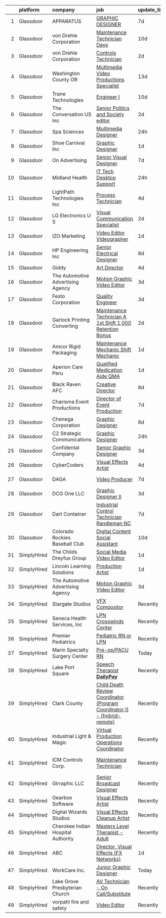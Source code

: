 

|    | platform    | company                            | job                                                                                                                                                                                                                                                                                                                                                                                                                                                                                                                                                                                                                                                                                                                                                                                                                                                                                                                                                                                                                                                                                                                                                                                                                                                                                                                                                                                                                                                              | update_time   | location             |
|---:|:------------|:-----------------------------------|:-----------------------------------------------------------------------------------------------------------------------------------------------------------------------------------------------------------------------------------------------------------------------------------------------------------------------------------------------------------------------------------------------------------------------------------------------------------------------------------------------------------------------------------------------------------------------------------------------------------------------------------------------------------------------------------------------------------------------------------------------------------------------------------------------------------------------------------------------------------------------------------------------------------------------------------------------------------------------------------------------------------------------------------------------------------------------------------------------------------------------------------------------------------------------------------------------------------------------------------------------------------------------------------------------------------------------------------------------------------------------------------------------------------------------------------------------------------------|:--------------|:---------------------|
|  1 | Glassdoor   | APPARATUS                          | [GRAPHIC DESIGNER](https://www.glassdoor.com/partner/jobListing.htm?pos=123&ao=1110586&s=58&guid=00000182ba087ab884340413de08a1cd&src=GD_JOB_AD&t=SR&vt=w&cs=1_642a000e&cb=1660978494540&jobListingId=1008068472017&cpc=FB7E4A1762AE5BEC&jrtk=3-0-1gat0gumok6da801-1gat0gunaghrk800-2bbbb306025b3d22--6NYlbfkN0CsGwhLwpdyXdAOVdpz0eUX1sN_ukNF6N62FkZlRSIUdjt0Q4HWInibT9lwv2fwn6GFdJZFVyUZHMB7wFJh0IPKv3etkjJDqbrIT5T3VsjyJCexMQOZVMFhCfaMfCiX9hagGUQ7gjIvQOwuuX-MIK_qRVmv_ZmEXiQMjgbtBOtLUHd1GtRRz801HKo2T0q38XUpMzA1WCMQFp0hWXfjHhxWYD7BFTbWPuyBuP_dhSmlld21pCoKVGZWeRxV3Jt96R8c0wVabUSour2Cm8q3FEKRTCDypqHLEkdwSMZ5WFjZgq0piyEX49j2T5N9-CJ-Dgywd5gbwD8q6yip55jPegmo6MrzzT2LnBortbuuKRSpGv8CFl7EGvXfShJG_2DALFXeRPR6WTn619DEtTzKV_psAq_G2S3XZq8WS_pc_rnKw4jUPvHrXLvSpQwIxhvnq2Y%3D)                                                                                                                                                                                                                                                                                                                                                                                                                                                                                                                                                                                                                                                                             | 7d            | New York, NY         |
|  2 | Glassdoor   | von Drehle Corporation             | [Maintenance Technician  Days ](https://www.glassdoor.com/partner/jobListing.htm?pos=110&ao=1110586&s=58&guid=00000182ba087ab884340413de08a1cd&src=GD_JOB_AD&t=SR&vt=w&ea=1&cs=1_3bb1690c&cb=1660978494539&jobListingId=1008062988073&cpc=FB91BA2009EB6168&jrtk=3-0-1gat0gumok6da801-1gat0gunaghrk800-c84f9f1e98c5667e--6NYlbfkN0BS3aJ57EZa2TJBmRoBBeGG0ASsBhV3PkhTbYRLpjKePJbrHl79yUxixsbDySAq4WToMMplR-uWrGyCitOxjvAAOCUPJtndkwEsmicuT2l6LP5AjE1cPeVBaXiFSSdlwdvHvqIPwg8vv7fO_3uI7fkrVKv3HErZbdIzLDbcFxxrDHLrigEIWH8Up1zG4wtY1BdC0Us9ufon_ejCPMob-_liqdBVG4dyCw5l7dYW0siVaETAzYdJEln39EX5Q6WkKN1Gxyz2NThfOdGqRBIib6kFtqzi0BS0CvGJiInAgZYmj0GrTg2LafFgnYiufaS3quSuOWVlPmM8HNEePaRb0qF09NDwiDvgetmiif1npTQnDrzJL2HVXNSUjfi9jFd-zI93ZMhsn-BibeqiQiQ0tHekOcjsloA1xMeFRy5x2tDemOKKZ4cgfgIYVJv8BbCPjbOrMbH_JD320lf-JStzXxFhrrNJaDZqBlzvjeWHDhdJsOKBrrCKg3BGTKE6pyFOPR8JZoe1fLQZDDBHrc1Hcp0q)                                                                                                                                                                                                                                                                                                                                                                                                                                                                                                                                                                         | 10d           | Newton, NC           |
|  3 | Glassdoor   | von Drehle Corporation             | [Controls Technician](https://www.glassdoor.com/partner/jobListing.htm?pos=114&ao=1110586&s=58&guid=00000182ba087ab884340413de08a1cd&src=GD_JOB_AD&t=SR&vt=w&ea=1&cs=1_63bb436f&cb=1660978494540&jobListingId=1008076255532&cpc=280AB1FAEDD8D536&jrtk=3-0-1gat0gumok6da801-1gat0gunaghrk800-df5c8e9dd6d999f1--6NYlbfkN0BS3aJ57EZa2TJBmRoBBeGG0ASsBhV3PkhTbYRLpjKePNe9CKhz8c7cm6FpKblRI7EFkKP2y6mK6WsSmGQevnSt7ZSe3n-9CIcwM8oOHeww8i-HnNLqkdFJeokszzaiTnoZkYQRORA2wCAedQDMCG9xLQ-rScgpstLIqT8fRk_5g9YKRoCdffNES1r7yPQn1lsT1UovXfZJWDbVuHTsh4LrxVPSAFNfJTfrstGfnuEOSaZ50QCjp4uyV43nKg7lGSiqL6zYzjnpd_uvGrCZaCqRWyZj05QHHgasValvfJOoZXybu4P5BJMK2Osou0nI_ISIRed_r34wOQ4XjH4wc1D5aw6z1i_nvj0jcKxQlgfQbuH9u84z3o4muIiOGwHfusAJ_LSb3xY9YvfrtM0XpJa-0Cj7WZDt-QyNcITbJrvLM3RKc1w4VnYQq7YS2MqHjzeIm84NHimL_vwXEKZUvBty4K1pevHNDG45CRC4O9P8htEgOTqcc1v71a8kEq9cnPxRZxYH3zxdRg%3D%3D)                                                                                                                                                                                                                                                                                                                                                                                                                                                                                                                                                                                       | 2d            | Newton, NC           |
|  4 | Glassdoor   | Washington County  OR              | [Multimedia Video Productions Specialist](https://www.glassdoor.com/partner/jobListing.htm?pos=126&ao=1110586&s=58&guid=00000182ba087ab884340413de08a1cd&src=GD_JOB_AD&t=SR&vt=w&cs=1_98885ea0&cb=1660978494541&jobListingId=1008057098416&cpc=6193B0C32834B022&jrtk=3-0-1gat0gumok6da801-1gat0gunaghrk800-b5aab68341fefe14--6NYlbfkN0AzY0b1Y_R1OYsC5gwLmtpZQ_BO_KxppBT5eQ6JKLA0ZilQ_honIT0bPnzjjG-jF7_gJ4xFFWJ9HaQvWOlC6AigIUrH0_-HfqmrqVfXU9kJtn8BNtliO3Z-9f1QyQtxmzuIOzNRBEiAgBUByviNZyxZ-IvwU8i9jHfbCFjUyR7ZzKwB6Tkp0clUj7nLycK3rHW3WPQM4HuAtmnZwPPBnS0GCdcn5WpG9i7zmE_H-Kag6pdbj9LOKoHA-gkyPVCoRwI7KgSRm2jN1HoCrPTxdcp5QF_iGDLEIjZ-w0GY6VI6XX2n8xOIsiXmfTWCEgyEUm7YNc4Kiwcp37Vsm-JDGSi2wtqbTM5E1no2kL0dDmdisX6iCQJAn4SH8hE5KLCmAdftCS1agJXt_JcRB0dhW0G2TcgV2oavhfzzWpWMmKSY0LUi1TiOoLZJ56QcyKOc30KORezjdSDjyxpavTG4ivVJN24R91qr3meO79p8p3kqO3TcDRtCGyIDthQQuPg5V_t0GzlVtgEiJNvdmw54sGaXwj3oGgqvCS02HeTEbT36ag%3D%3D)                                                                                                                                                                                                                                                                                                                                                                                                                                                                                                                                        | 13d           | Hillsboro, OR        |
|  5 | Glassdoor   | Trane Technologies                 | [Engineer I](https://www.glassdoor.com/partner/jobListing.htm?pos=119&ao=1110586&s=58&guid=00000182ba087ab884340413de08a1cd&src=GD_JOB_AD&t=SR&vt=w&cs=1_92413405&cb=1660978494540&jobListingId=1008062568887&cpc=87034903B3AB482B&jrtk=3-0-1gat0gumok6da801-1gat0gunaghrk800-739d875221eff069--6NYlbfkN0Da44vtOp6gikr8DZH0EXuV_TqGL9GOBsYLC_HWBST2HHQE6ZuzaTGDEXu8_Ke6egdJliGdhcJLLzkgNgd-qmG6hzmbYvJuD4-5I49P5x1etimFhcByADApTU08DR9OPzK6-bl-44vytNy93UwZY1FrTCBqJrMLVE_Kuw9tOcx3RzIhfayU31tkWov6pDW_LHa1t6R1ceWBDYPci51H7m716g44Qi57BaSJiT-UuFDK54O5HxYbaP0rBMJcoH7O1Lgek7yA8qW070YakxfCUJpnvjMWoWmB1_BWdMndinUs0Qp-SQ766Qy3Nayw_tzVRG8J2NngOVyb6ktI-qtUbpPCZfd6S9XeytJPMcRanfKKh2Flv1R1gtPuCePb2a0bCy_4G-56U5fhrPOWEvW2ZNPalIdoheyegM_d4F3rW7j0aJ5H2HQDnifmmzywvgB0FQRDvigFD6cl2xlB16QhmRBNeiBSGUlfVC5wfPMDe3ia5rNO4ro-228e_FoCX2IIzj-agEjYARMtpUXzEYE6ueF_NNn5KLi7_ak97NVEjYRKbIEmjiQJ5ZDbUTCVHxsJHRHdX2wa7AvvC1kpM-t89D_2IYeqD-W-NcHGUGcUVQay3frvrRIbCN6002MtPdRdH-kJxxSIXFCb1waWIDkRB2wM85PqBtvJ8Hea5S5KE48_0QXOqK1Ze02gjzAMbCYTZY0C_3tiF-sGmFuDVagd0HHGcOrusErDmrQ682DKSDxb9oUR4hCra-YCoBLhrs5ytcc0EEpU5wvsX8KFU3kLAfX9H0KEJ6siNA-EkC-McaCKfpD7UjQNeIhWiVENiRsycD186hQJNXEplm7Oc6VJkEFyYVPuJi6qfLUlrLMeF0jBlivbzfbRNu21N9WLbCDAxAfBumUnR4qv4W9xVD6XJINkoqCGk0xKJYURX3xWhFiXGn8gqBnyB7vDnwsR7A2v7jeDcpxDl_AgFg7U4Yu6ljK7g3PvSAr6T8PnCoHGBA8Kp93Q_XglwqzmaPzKWvbXyvvYlA2IeyvTtYL1uIIbzGAcCRJAiX1yHKeMp7QP3O-01x3FtkMZ_Qkw7cdD9pixh1b0o6od0dfR_mEuZ0STJw61) | 10d           | Lexington, KY        |
|  6 | Glassdoor   | The Conversation US  Inc           | [Senior Politics and Society editor](https://www.glassdoor.com/partner/jobListing.htm?pos=127&ao=1110586&s=58&guid=00000182ba087ab884340413de08a1cd&src=GD_JOB_AD&t=SR&vt=w&ea=1&cs=1_ae94966e&cb=1660978494541&jobListingId=1008076230244&cpc=01657B10174A43CF&jrtk=3-0-1gat0gumok6da801-1gat0gunaghrk800-b70084ccbba27806--6NYlbfkN0CPEiJEzZq4I_K6S6Q9VC1QMfIsI0INZ1UYi7vjgDL48SUvOQou6hjmAGxTCHdCugahgBRGfud7sbp_F-uam09jyYOShBj3LxB3tbRlkNtavrBbmEXR7uOvlBtUYZ6faAtKME55LiZsOOhPwK70ba23u7FpYz0of9hoy-9_1P7HeEdzQOvUVDttAzS8Rb06q-B2g2IcyMCi-dfTNC5xSFsq9_Tw7FabLjEejZPIq-Uuv0R-QT5FlTgNXUv0B8tN0-Ts96gK0HZTZtkVNb0RFKXDi_o7cpnkcAngpiz3ddsoZ66gQx6YpjlKokRHfAFMBEtmdqAJetuwuTgRwUr6-2F1jkqzBeImxUZqUhZzp6C1olBYEf0QeoTemWP8YkIWnuMbhS91Sxd-6CzfAiQrj0aKD_MckxwGvZczwGM7GBdpL2csTArma7yDZqI0mHk7Pu99vlXfCg3_of8zo4KywQRlkN5OpukpHAxdwfep1cCrOJtj2qbfVE78RK6nmKum9W8%3D)                                                                                                                                                                                                                                                                                                                                                                                                                                                                                                                                                                                      | 2d            | Remote               |
|  7 | Glassdoor   | Spa Sciences                       | [Multimedia Designer](https://www.glassdoor.com/partner/jobListing.htm?pos=111&ao=1110586&s=58&guid=00000182ba087ab884340413de08a1cd&src=GD_JOB_AD&t=SR&vt=w&ea=1&cs=1_666ed15d&cb=1660978494539&jobListingId=1008081001759&cpc=1120CD366D53BFD9&jrtk=3-0-1gat0gumok6da801-1gat0gunaghrk800-ace4fa9a69b02b8a--6NYlbfkN0DdNONLqhA8z6QrX6vw37qu8cGScUjPKwqVQr3YAsb4-5m6SkYfcfunlR4HuAxlrEj3Cu4gPUJjDoG9zcxxxmrGYPDKzHL8x7i50ZtIV6F3YDwvUr-Of4mRIwxiKcQLzemNfh3tYg1lxyJxAgmxtCY7uYphYxmkMiO5YeIhAuereU8DE1aoQ3TVxniFVMlJRPIS3-4Pe2b3cUpjfjynsYetFNrBndsjZzw4ej3YWDekUCCiUNUgPAwQrfJQmvzOMa2oJgN5u5sKYs4dxjzesxOe8w0l4HP6KVj2ZjT5Pp7baxUztR12a6mfwqvenqSOv4w2_jmWQFx7stBbrg01Q_PXyESOTT1J3AF0cHflCEmcp2-27JuHpX47TjdW882kHGW5BHOPm-1qHSyEsyXDbss9hHAL9ahGFGI6gFneqgPHNA2EWjwsIpcrGZk1nMkof3VLD9u39yoHvYFqj78BMNyKt-6_sbEF_8JTAA6Mb85BO_HX2lSyUjUBKBvsx912uRo%3D)                                                                                                                                                                                                                                                                                                                                                                                                                                                                                                                                                                                                     | 24h           | Port Saint Lucie, FL |
|  8 | Glassdoor   | Shoe Carnival  Inc                 | [Graphic Designer](https://www.glassdoor.com/partner/jobListing.htm?pos=115&ao=1110586&s=58&guid=00000182ba087ab884340413de08a1cd&src=GD_JOB_AD&t=SR&vt=w&ea=1&cs=1_73d824c4&cb=1660978494540&jobListingId=1008079094688&cpc=F41FEAB56D215062&jrtk=3-0-1gat0gumok6da801-1gat0gunaghrk800-08ec2dc67172a84d--6NYlbfkN0DXBwa3qOAti5dsH4cJZzTtmfpav-_FjW2Cv9p6tjCthiXDFy3D4l_KnkK69y7sNZFUwtx8s_j24f4-TvfbvdwKrippb0s9RXQlCIGPXhpVbORsWhW-h7QjPublLOaFFfO7zfO1J4we_DA1WqlknePeG0kPf6VKGC5ivcSD9MmUHHbQYitDDaIdbkDsFfkrFAUXIPpe_FiwP40stRRck_CrdS0kPPcx4Bwp1sMiI1EHg1fAl-uOk0kcIvx_EIOJHQ6NJuAwxNWJ9-LSK2UXVGZpVsMWmnW0O9axmbCdd0NqJmnOkI0xHn7xBUs7UWwXXARQ2sBVBayuA-9z-XEieZTpqLbVCe3EM8ECmOiR1IC8CbTtpGysQ2iamzI1stsRHSSD5QeeYnA7T8ONypdIOS5Hy3Pec3pyQ2iJ81BCHLpzG-sFZoKrD9yg-hdtBnD2GWfDO6erKHbcYuYol7BwKtBTlzZW9IpkukiKL5T49vkqZEzqxTAdAZtFUPCiuqZezZc%3D)                                                                                                                                                                                                                                                                                                                                                                                                                                                                                                                                                                                                        | 1d            | Fort Mill, SC        |
|  9 | Glassdoor   | On Advertising                     | [Senior Visual Designer](https://www.glassdoor.com/partner/jobListing.htm?pos=101&ao=1110586&s=58&guid=00000182ba087ab884340413de08a1cd&src=GD_JOB_AD&t=SR&vt=w&ea=1&cs=1_7d8e255e&cb=1660978494538&jobListingId=1008068888667&cpc=9B9B026AC90BB95E&jrtk=3-0-1gat0gumok6da801-1gat0gunaghrk800-27268be234df4a97--6NYlbfkN0DBKcLkHQJdWO0x6NE3hcPtMelplUmz-gl4lewHm68Zk2tgVHBSQ3M1q_UvSyhb69hhFl84UahDphYmm890IdEwkn_B7W-TG1ygd3ra8GJ07ulWL23qL1EiHELCMh1EHHQpquphheumxw5F1svTeO0raewaLbfEPmn8EYSjX4plJhgZuiyyAI9XQoHt9Y7AkkHPHH4oxihTyXpawr8KAujmUbFAZuNyI4sqoSWAZ1kQk4SngGCbIkKbeLr_4V_3JxZ2kc89T9nTTgcwQtNXbcxGWQRhgvzbnlQzAeVLfJ_ThRWsQaulVPvGWjQZSMipMzmAZPq35-6-Hs7c4vdJqP-agSvdLVTl7QO4LVMm92OPpXfxKF0W4ZyXMhDQKaaFtMetZiPCD4uYpnPIq9pgnWahjeCKjQgNm1MZWT4Mf-utV3FwHlH7WVSoQ55L5hIvS5Og5ApPakXw_-X3tmHiGsJayuLTIc2rarIzmUOANHi9YUSWdHJf1qWyNO-SeVZP2ej8NTTY61JVEA%3D%3D)                                                                                                                                                                                                                                                                                                                                                                                                                                                                                                                                                                                    | 7d            | Phoenix, AZ          |
| 10 | Glassdoor   | Midland Health                     | [IT Tech   Desktop Support](https://www.glassdoor.com/partner/jobListing.htm?pos=103&ao=1110586&s=58&guid=00000182ba087ab884340413de08a1cd&src=GD_JOB_AD&t=SR&vt=w&ea=1&cs=1_4a28705c&cb=1660978494538&jobListingId=1008081125276&cpc=7BD60D51DDB168E8&jrtk=3-0-1gat0gumok6da801-1gat0gunaghrk800-2245fb57412ce529--6NYlbfkN0B0dUgS5X4w9MUYqQFAccb4Zlfor4oSLICK7GhUt0EDFFS9P6wBNO3DwYcPayGI3Uroy3Pt36INuT76Lu78KGjKeAYoy-UZXtmqlME0pRgcHfOHOtXnwMXVrteXH5tkzlrTZ6TZ14OyNcY4u218zyLvqbUF9wbm13w1TjcZPk9pGBJEzrcd_zIPgOHvCxF8s44wMj_QFqCtSH82ZDMO86i_-GwZ_4cCqO-RuI1JtyfLjaqfelTqNrc6G7vzWOKnszPDspwpsZ_VViT6a1QbF4bFVDY_CGlNa6fd0QUYKNjcvs3Kdv2BGcrdg5r59VFt-JBl_yp9Pn87fFaAzY1m6RCQMIsX9hAcBY806wP5SrJ6_R4o74t1A1FRZlLRFBVXjetlOHEnN3kwNA4YowJGTRheIDJ6M16mnxrxGB21jgp-jUb6RRvlmeoEsXckVU7kQkK7_2MY_RRsa-TXMI_jtTJbG4n0I2IAMp8M-oEYJ7tgRx0I8-689uIy7XbuiBIYxZeaK_-GUHnDVoautU9lUBlh)                                                                                                                                                                                                                                                                                                                                                                                                                                                                                                                                                                             | 24h           | Midland, TX          |
| 11 | Glassdoor   | LightPath Technologies  Inc        | [Process Technician](https://www.glassdoor.com/partner/jobListing.htm?pos=124&ao=1110586&s=58&guid=00000182ba087ab884340413de08a1cd&src=GD_JOB_AD&t=SR&vt=w&ea=1&cs=1_019c0216&cb=1660978494541&jobListingId=1008072147004&cpc=1EC006BEB16B588D&jrtk=3-0-1gat0gumok6da801-1gat0gunaghrk800-4d4fbeebaee28626--6NYlbfkN0CdcVd3SDA1nO7RkKTAACmPV4xEt72Vls8LI2dqcgyOeHrTb4cC1QRmbxcUXAUDMFF272QaCCwpcvQAI7TK3F88BtVJvvUJDQPTpSpRBuHOzt0BMgO2L9OFLCIR_yzEezLDGXZRDMctCUTzcB6WplKQ2ZQi-sOuSVYzeGVnOfAXxt8hfCKa4mza6HC00roSJB7xW0MOT7oSbmtgwmTr-Mu-RCytpJgXGne7cjPcJRymDTHfWO7t9EPz2q_hOtMU4SN37ZfgzDAZjnueLTmkRxQv-sOkLa1xze58T-iwlLftVOuwbnjg5QLm_YpmTUjpwmKEZpM0duXMwz5wAlxSpc5LocQCTV37fcUZkltSw0sfEQS9jQJorHNEgvpOSycNeH9EWMk32X1sF02QV-l5sWBuvT6VTbZ6Fw7FAK8ewof0TMkFWmFw7jHMM65sv_pubjAtr5xBbovnUnx639Gws84uXJ_w3ooBAIv6Qzz99aatoc-Lg84vYruPmpXKpi2PkCC1FaP8tE23kg%3D%3D)                                                                                                                                                                                                                                                                                                                                                                                                                                                                                                                                                                                        | 4d            | Orlando, FL          |
| 12 | Glassdoor   | LG Electronics U S                 | [Visual Communication Specialist](https://www.glassdoor.com/partner/jobListing.htm?pos=113&ao=1110586&s=58&guid=00000182ba087ab884340413de08a1cd&src=GD_JOB_AD&t=SR&vt=w&cs=1_08ed84a3&cb=1660978494539&jobListingId=1008076548810&cpc=C63BD00756FD6F58&jrtk=3-0-1gat0gumok6da801-1gat0gunaghrk800-b27381eb19f328d3--6NYlbfkN0A9atWhvSYGDXYsuIFniFeMUfyhfiKb1gamun_MyY1nlold7GTuQPjQR8xaSdlZCsN3WVtjuBvSzm5H0FgmJFBYGKQMOidBCptabuY1g5f9qse41RRh8SJVo4OR4TOIj-AiZiaGXSzlrV9EOs_-Ys0IQFlTBew0Wq73LRkzRSI0zPc04LVnXGl7R9m0GkQw_D9EeFjo58lb8ucYVkVutnTN2tTVEQ8bIZoSr4PlDZWiD8wcGOitE-hP0MG_n89dj1KEul3PFDFAKqRBC6A_vPeCPNPCOLr0-1buVCY1unmqfXwHma40iSmY7ur4zB7x1fbi-PEepARJ-q0jgand-Bmg2VfG4SZEa2juholLgjcjBB2F4kXKwvky3pT92yWz97u04cpzsCp81CHtKIzmA5Mx93kSvJVFEZ9GWb3GOsDMcXsfGn1VbQ-AXgc08GxRD9g13jTkbsASwmvM31m39Wyf3XH_Uul0ldK7QwV3RCh9KWiMHRLcXExsEBzmtmMgJBYFgcpWNAIXVRudrtmZGFtXmE-HlndQW1VjnRYZjOray7aJe5ACT4sbnDxIAg_MiduLjhEG4CSlTf8fRSCcWXRhfAO13vposC0%3D)                                                                                                                                                                                                                                                                                                                                                                                                                                                                                              | 2d            | Buffalo Grove, IL    |
| 13 | Glassdoor   | IZO Marketing                      | [Video Editor Videographer](https://www.glassdoor.com/partner/jobListing.htm?pos=130&ao=1110586&s=58&guid=00000182ba087ab884340413de08a1cd&src=GD_JOB_AD&t=SR&vt=w&ea=1&cs=1_51569358&cb=1660978494542&jobListingId=1008079478530&cpc=4B86475FAF393599&jrtk=3-0-1gat0gumok6da801-1gat0gunaghrk800-1eb0b6247319da5c--6NYlbfkN0Bzkuy17zoNwKMVjyusHhR7JNYo3SmelKzW8jp1Pa4Tk1PVhh3t18esvECZSbkZRiWWuEBD0mFLZTe12F_Qn9MTg_Am5Uyq37EzlxTIWTrXUPqkfbP4xA4AyGOKj6b5Cw_Y99eBQkvaBR_SsEA0tJMawuPE2yWj4dS4l87Eqil_u9mW7qzCeElHDkvAh81052VqAAINGNS5TdiOPFqHqdzz5KSGvoRCpWcuk6zTXYssGc45J199BDH0zHdut0NpwCnEdD-pMr4l_l95yCH2gnaYvftl8ZHQNVSy6klY_u7FagK2kVa446iZxrmICCoyIP0m_MzjENGeM848nYfy7kHhc4ySY3kjZzsilWUj6tKZONnVH6GUxqdBFrHMhPc5qVRO3YPD60uvX6QJYBo2yoBpSdXzEhq3z1-dFuMhfP1-cOTfYM2suNv_COHuTR9MQyJlPaIlti-ZKRjaVGoH7rsfFPBRyf6Xy6yePtwKLhXb4jeBun7PcvAjqC0ulNBjrDU%3D)                                                                                                                                                                                                                                                                                                                                                                                                                                                                                                                                                                                               | 1d            | Woodburn, OR         |
| 14 | Glassdoor   | HP Engineering  Inc                | [Senior Electrical Designer](https://www.glassdoor.com/partner/jobListing.htm?pos=105&ao=1110586&s=58&guid=00000182ba087ab884340413de08a1cd&src=GD_JOB_AD&t=SR&vt=w&ea=1&cs=1_2fb5e0fb&cb=1660978494539&jobListingId=1008066835216&cpc=F4855CAA298D352E&jrtk=3-0-1gat0gumok6da801-1gat0gunaghrk800-3c46f2b24debce37--6NYlbfkN0AU7K1hceFmAIBHUxzquP0iQplh-ZbBAvb53xw54_CBml1JVsWePVxRm9ribhhRF-5uZIZchaOSDBvrFPSKaKULxBA8eglwygsZaycTFblNzCGgomkcGZqMtePt36AtxuFpDUpNX2xJW7QegeVk0-x-dRENFGT3ccwl7ycE2cb3VgnpZhKq-MqfGM1pz1HrK69rm9WBzVLfWS_hx9z9qrLD2_HsLFY1utJiouxtAIbxVyXt1QexiUtDlH4txrJRXsRSHdsLIOsjM4A_Mc8mpJWBbKb42hksDcEdrv1VDWsUZ-t3pEkfMIG9Ir8iRZ5-ISHCXOW56byviWngKFike9xHltKzPDtHXJD5YhdAcF-cNQJ3f3E_TGvX29DMvitfKxm6SkFU4JWw5orWbEnb9VSjJTPPu-km32CZNxUs5ISlArSAwxkjFUUdGHkT0GyNAyvNKgBTXKS2eGp0d-K26D8ft_c_WMH3sZoAImMfc3wGEQbZZbUW6K-fe5hWaFjpnJPDULdecCjDDg%3D%3D)                                                                                                                                                                                                                                                                                                                                                                                                                                                                                                                                                                                | 8d            | Remote               |
| 15 | Glassdoor   | Giddy                              | [Art Director](https://www.glassdoor.com/partner/jobListing.htm?pos=106&ao=1110586&s=58&guid=00000182ba087ab884340413de08a1cd&src=GD_JOB_AD&t=SR&vt=w&ea=1&cs=1_48e99457&cb=1660978494539&jobListingId=1008072022752&cpc=7914D502DECE078E&jrtk=3-0-1gat0gumok6da801-1gat0gunaghrk800-0faf7b46417c6d9d--6NYlbfkN0Cd5ZvLdai7cR0fypH5_WiGezUQesq24dbKuF0ly35yaxRTBN3h8ZOqJqQDfzuD1Cx3Um8lVnvKjFdiU0XatLvOWbE2mxaPvFY1ZKl7Bzvpi3-kuyoZq8fNoq4kSDYd4NfSSaYFGoRPGe9Fe_Q6GuxAClH32QcFR-ydwhYnvD9f6vROu66x5B4e13_S1MFdy-SPEaFBhB5YEfxjNv7ORY7avBxkUAeHxh0KJc0mbm4myXhE5d5VuLPQwnzKXWe1fRNriHfCaU2tLqR9FM_e3JWTKK5AWtz_g3cRJ6D0DxCv98mZ12cl0jYEckojKUdOqr8nr-HKgsyl6FMMi7pqGvyjk-QTutyvCYTvxZ_xkNschzK04KTReIkthNKLnuJRx6J9_P9ddjxAoW0TKx9MGWbYIdzy4ohF4laFydwg7zc1pTWF8Njs6E8ptDiaAaCTkbvdeFn4ZU4jZe5H68e7QBF4Fbqvm7xeOBK6mIjIf6yfTDbs5fHK0GRV2yQhl7EO1WOOzKumtj7UgQ%3D%3D)                                                                                                                                                                                                                                                                                                                                                                                                                                                                                                                                                                                              | 4d            | Austin, TX           |
| 16 | Glassdoor   | The Automotive Advertising Agency  | [Motion Graphic Video Editor](https://www.glassdoor.com/partner/jobListing.htm?pos=108&ao=1110586&s=58&guid=00000182ba087ab884340413de08a1cd&src=GD_JOB_AD&t=SR&vt=w&ea=1&cs=1_4999b9d6&cb=1660978494539&jobListingId=1008074401677&cpc=334ABAF5D42DC775&jrtk=3-0-1gat0gumok6da801-1gat0gunaghrk800-2a6dafd6c756d5de--6NYlbfkN0Cr-BjjHGpClfic8svx8fd_3JTRExqDo3uFGKQxpusPMr8ARulWR-5wsAuEDUyCThNO-R_b7ngPIW8XPPZlQlIa-k62ho1nBM83yXXQ2zRQMBNyyPCMibaWygeBmn01nIYe7vcjlI-H7Mz_XiyPQq6DbHKkwNSQ5y47XXA6xcG2MqSxm4fJUbJcEt59_S8MLO3iMlCViWLSDEMjxw4P1-NElDQADOkmwcw-SDEDFxVcgGjJS5xC2BHtyzKPna15uF-zfIkp4QMt2adPECW1-mvmtFqlbqMPa3imSj5PovWb1VS154-gjPl-XTuqTGVw2kPUN1YQtsyYJIjLzMMnXOgWwGOzJprt-EDjlI6c0CIydkI1N9eSMTj_Xpdtk3x8awu_koT0esLMHi8xg7yVZUz6-Z0fuNmyRSnrivlqxANfNL2mux86iXnOBWAefdS6kiIXahdWeQ4sEoh4Ei6PSIBfwWCuCl4aTBHi6JtvJVqaKz2s71m847B5bH1C1hZF3Ts%3D)                                                                                                                                                                                                                                                                                                                                                                                                                                                                                                                                                                                             | 3d            | Remote               |
| 17 | Glassdoor   | Festo Corporation                  | [Quality Engineer](https://www.glassdoor.com/partner/jobListing.htm?pos=122&ao=1110586&s=58&guid=00000182ba087ab884340413de08a1cd&src=GD_JOB_AD&t=SR&vt=w&ea=1&cs=1_92c2fe02&cb=1660978494541&jobListingId=1008074902314&cpc=412D8C26869823CD&jrtk=3-0-1gat0gumok6da801-1gat0gunaghrk800-2325ece01744f803--6NYlbfkN0CPDdtPpl5K3nEl803mTzIoVFfZJLZHB71ijjJAfcgDTkNFr3FAl4JY__VLD3W-AZz7AONU955vLPNPFJ1ibraEz7Zj4IQdfcIuYR6nM5DoqYc179pPpj_niAHmfCQhqCA4e7eFn87XS7MQGphL3w-EcHfHncyir2YExDEwokBGo5PRd8qVnjgNcxsFmZwX7XXRH9I8RoUPRd89J6SfI_74j6eRVKOdiOVLmy3OpgjJo89MoxogTSidW7-PPthjxQJQfT5HjQhNwF4UQxVe0mf1BSWhaIShHwc_jJ2khYyOWoVbkAWrk8ejBRn7Jso_ziJCGD6MpQaUslh_PszoQVRRL0uEbRukqNzy357oU9LxCVOBGnhcnNJF-AkudTao7WfocMTDNtabjj0BZ-F0jqV_QkEVsNLgoafwDt8-MNwXHxcsWd7DkJjRSFrvOs2SiEwb5aU63vT1fv3-sv324eEY7_-7ZSpesQPJmqhvSDUv0aoiL4sdSQt77ELIrdQqoiY%3D)                                                                                                                                                                                                                                                                                                                                                                                                                                                                                                                                                                                                        | 3d            | Mason, OH            |
| 18 | Glassdoor   | Garlock Printing   Converting      | [Maintenance Technician A 1st Shift   1 000 Retention Bonus](https://www.glassdoor.com/partner/jobListing.htm?pos=104&ao=1110586&s=58&guid=00000182ba087ab884340413de08a1cd&src=GD_JOB_AD&t=SR&vt=w&ea=1&cs=1_1bd659d9&cb=1660978494539&jobListingId=1008076480525&cpc=AD83F33F617EC596&jrtk=3-0-1gat0gumok6da801-1gat0gunaghrk800-4aa0cb60ef48fcf4--6NYlbfkN0CrzyQVM0gaYsUny4PV0SnBjm02SAW8pT4sNsZrBp5pgMTJ3LUr-pueNOlYL-Wl01E28qFxjq0ROYdaHisb9cdP_9bCmOiBknqQ0r5_rRW0OX5TZLigWBZKnh9x14YsLW9h5nevUfYhmnVwGjkhqoruAXydJdVywF45p1m9lepdMgZL1gzKKIe0-MJaJ2Y1YQ1w47bipa0SdRDI2ojy1lZ7NA5nvYKHOZtbCnsKNbRjYUP7uvVuFUCD6y2q-AbMFiID-l7TQzktWJ00hogE8l9L6MGPm_lnlOC6OZ3K5_BAPIlJ3QabilFgiDvkCnsRC4BwKTJ259OfnGqTHqcEfEmUd12zX6QWkMWtUx2RK6MLllswqIYuYKMvKIfmiZBFzp2iJaDqlBEX7qPJSiPqaEoCQoTc3WnHS9y5-tciKqU8ONyQg4LBi68XS-KdWAbFcfQRNz1FMDkE73SdUFxuyDxY_OATJyExk6ztJOinUIG2g_2IR9B7nnO9bEMxeNhWj4NSzKS_z7YShw%3D%3D)                                                                                                                                                                                                                                                                                                                                                                                                                                                                                                                                                | 2d            | Gardner, MA          |
| 19 | Glassdoor   | Amcor Rigid Packaging              | [Maintenance Mechanic Shift Mechanic](https://www.glassdoor.com/partner/jobListing.htm?pos=120&ao=1110586&s=58&guid=00000182ba087ab884340413de08a1cd&src=GD_JOB_AD&t=SR&vt=w&ea=1&cs=1_32c81569&cb=1660978494541&jobListingId=1008078715475&cpc=6E56E77887FF9985&jrtk=3-0-1gat0gumok6da801-1gat0gunaghrk800-e7f0117ed26bcbb3--6NYlbfkN0DH-oxk7YWokBfITxnuwx_BKYdtAnaPGK11ng7B0444HiQBIww48sSltAvuLUW26WPoeqPpyXPZsRN5clQs8pzz5eQKtixDbKPMSxsTOrMJ9D_YwNFOcpWfeSNZSuAycoKXGU1M1Yi29s6Wi-9hZp7DGsLTRDQuemq53m5bbt9TpTTZVYFTZUid5L0PT3SQeihAliiNexXRRsLBnOG77IOrkUt54J7e-PV2pIbTiANRTFvLfoOz1CHPBlN7seKIMPKPPeQUS2gLH1LQHjxKB84lBHFz8SgIOlSn1EY9l0ixqyW8mcVgvwtALxQNTc0XjXPNMj1ah1jX93QQBiAn3jOMPP1v4bEyBRojLUmWs-A64icYN5Lo-bsw5iQXiaUAtzVXh0zXfUQMOJ_M4MmmJ5Yi8DpvDSY3eP3wCEHlV9LDCtKQJvPnnPB95fwvfYFwG0ZBOWXIlg_DMrvCehvk02cmMyf2USRAe4q1ubZg9AkfTNZQeNkpY-KNK26GgtXsgDFcv6xJEvABs8AgKjW4ykQn)                                                                                                                                                                                                                                                                                                                                                                                                                                                                                                                                                                   | 1d            | Olympia, WA          |
| 20 | Glassdoor   | Aperion Care Peru                  | [Qualified Medication Aide  QMA ](https://www.glassdoor.com/partner/jobListing.htm?pos=128&ao=1110586&s=58&guid=00000182ba087ab884340413de08a1cd&src=GD_JOB_AD&t=SR&vt=w&ea=1&cs=1_3edc3867&cb=1660978494542&jobListingId=1008079544101&cpc=59DEFF8D475298C3&jrtk=3-0-1gat0gumok6da801-1gat0gunaghrk800-75672fe3ed5334f8--6NYlbfkN0A-aPjvG8Uk0ciTWEqCU0zylqGv4g48kDYvAb9F-lGhlShyKouIaH2oNa_pt5XgWJzbNo7AQ5pN9sdmEYT3Ac1i3f0O-LvyIwuqsbiC4sY5w94uCCGQ9ufj9NGzqNdEWTswKzgOWFqUzwLUD2f2it0qbaX_7rxCiIXnJxuuzedGJSnLo4NHK4TvvJAZLQ3jAIQDUi_24o8-CBMgQtKyLZA1Q45LM4-HhlmJ3Ege4KmSCsEdzW7TAem_TxA51ukbvsgrIhgc-cgIbzgP12hUMQ6IvobsxnXe4M1kJzzbilPpQQvOTQ63OEhEU0YY0naNwPlPfq-AUfjUs44K8vAS4WqA5gfat-NiDNy8C2m1uM3dNeQugtiro42lVjWOwUZWrQZTyY7pitX6YXsBDngPzbbGcRYVske0RRZzgBNH-OFCHxQsaPjqv50fnDSUMjL6dBrca6TbAVeIFZ998FcfFxXyEPaESQatBcRz6I3s6xh-NhgxrbZYxBIdI8pODgHavG-qjdq85wDph76nmZzNAFwtEmJcNn1yMj3qU2wR_518SGZXCMejmXuPGOfUo-VEj3vUbpFL5jiK9zWwRQkzn5YIC-7qycWqQ0lvRXE7ZiphVl_OVrO0p7CB)                                                                                                                                                                                                                                                                                                                                                                                                                                                                       | 1d            | Peru, IN             |
| 21 | Glassdoor   | Black Raven AFC                    | [Creative Director](https://www.glassdoor.com/partner/jobListing.htm?pos=117&ao=1110586&s=58&guid=00000182ba087ab884340413de08a1cd&src=GD_JOB_AD&t=SR&vt=w&ea=1&cs=1_82cd9389&cb=1660978494540&jobListingId=1008067746083&cpc=63C68CF611DF075E&jrtk=3-0-1gat0gumok6da801-1gat0gunaghrk800-0b72b2c9a1d79551--6NYlbfkN0D4nuovUOU2dPryPr7-xanE7ZFWASvaSyNm3BqXIbrO0v46kTBl3eyu0aInTBm13Dlnm11rZhgaFPSWgEjk-bJE_6srvgEymCJaT9L1OIkRJ4ExEfOznUC8e5wFGzItVc0VQDyQN_i_wwH77Eh9yzgkAiOUXa5w9eucyHsyJwo2UUBdI36d2oHvwwBWoCcTu6QWxNLjcxmSgG66KYyQhFg54pLTnYYSGYobjw8mkyySBiOt1dY4dQ-qn7OdBWSlldtFCEWq3C513nz_yE5cO_raWXwEcgopzK52lMDZsMlcN7P9r7hiDIGAfG9zXPMWqoP4X42GSvyKikTKFr3FVXzLnmTDLK4ulz3m2UJ2p8TmkHF6J4ARqQBnxTd3h1oGXXRsAPw9PhatGSBEkA-_14mWWhC7ma0sBi9oQDaXhC8y2yd946dO0W3t3u8ukDDU8Ck4gfp44KdLvMsd9npVbvsa7-IhOwvGIBtDOi47VxT9gkZ-J2pOZMCFFa5KURuDHzA%3D)                                                                                                                                                                                                                                                                                                                                                                                                                                                                                                                                                                                                       | 8d            | Chesterfield, MO     |
| 22 | Glassdoor   | Charisma Event Productions         | [Director of Event Production](https://www.glassdoor.com/partner/jobListing.htm?pos=109&ao=1110586&s=58&guid=00000182ba087ab884340413de08a1cd&src=GD_JOB_AD&t=SR&vt=w&ea=1&cs=1_5d96deb2&cb=1660978494539&jobListingId=1008068621749&cpc=C63BD00756FD6F58&jrtk=3-0-1gat0gumok6da801-1gat0gunaghrk800-99eb96ad4cc24834--6NYlbfkN0CShjEoh9BwCnE0CEUNdKpCNTKU85NWzlcv1Jbtnv7JShT8AU0DXRvsWGwbDQYZfc11tfg5zib-34MZIqlfsHLIX4ajFS87uXyUDgR91H3SlNxBAs1pDmc4hCYO6Hjy2X-_sDOQF4cxJ527_3DOeOm3-AonZcTzU1DDul--vWtekFMxLVjA28cHnZzUfV2uMRE9MijLvQN4073TTqv54HFnNAX34JL3ZKDvdZWPtii9kcgqNxmn8HkO582Jrq2kcHeO7xrKOwf1GJBLh92dKWCp7uplbXd_WLzlXHtSKFowDHQO_08Vitb9idxrHkl3yDjAlVOh668E6yG8BRMMXQ4vMqNwVZ26OIsl8IYbWHOK-aQI65uaqkBa8F5RQ3h8n9NjuvdfgtdJjrgWrQdPXb9tUB04clrnxFUFzVRRGn7zuJG4XoGGwd4qLPHGby-HCKR91VlRpgZ561clt8gzsHmItBFt4c4ErPO5oGFul53j45Q7-dE9fFPxKyxRoIB3g_A%3D)                                                                                                                                                                                                                                                                                                                                                                                                                                                                                                                                                                                            | 7d            | Utah                 |
| 23 | Glassdoor   | Chenega Corporation                | [Graphic Designer](https://www.glassdoor.com/partner/jobListing.htm?pos=102&ao=1110586&s=58&guid=00000182ba087ab884340413de08a1cd&src=GD_JOB_AD&t=SR&vt=w&cs=1_d9c811fc&cb=1660978494538&jobListingId=1008067537464&cpc=AE9297225A38C224&jrtk=3-0-1gat0gumok6da801-1gat0gunaghrk800-82858c79868d42d1--6NYlbfkN0Ar_5oRlRtM51TM2zfTqHNlsx-6HdolR6RDyHEC0GyGOG0T9W9HjmmAvvH6t909CUXnnR33elaioP7x82yXvl57DkkbYyhRnFfqLTY4o4cNVSmodcoLCp_ZDidpub_yGsTSbKM1ZfVs-kXTq2b6v3HcyExaM2FbzOGfHJF-XaOTFPdCTkcYi1y_fHgCW0ig6qq2wnAYKYPJLmHrard-af6yvKkgY7dIv3oxauUmZMg7409DjbnfHNxkKLq1ChCe20c4ch6alq3_VnlT4E3wE_K1x3K-I7BLmsflZVCan1gxvheken7Hrupvkzz6LNE1bH8u2E264fGeYWSvkqVK4O00JT92DynCmav-PXg9vs_ysCWXjbsoY-EJUREAlqHuO26_enMxEVwQKa_l3OUpjqiuG6pFjs698v7J943Q_55J-vRQQkYdt6IRfpOlfFPU7lppDranILunzbTga26ite3FjjqBb-DPmxLY56wjFP2JHOlX5vaV2A40MkFYkusV7Vkn_9yonhzVOvjD5L2m4IPyyEI4KWxjc9mLOs-OPAJXdqd3UnRcI-do38zNGR7u5S7z6cpRutwzWcuvu4MQt1o1SPpCzsRRojtlqAeVOmyd_cX9Ron4WWOoo-z6hUDfnzcGVCqv2Xd4QGsYG1O_MXBM5VYEaNdR-bibpHMGC0RFlQnCCrOi6YQS2igaKcMz_r-I7sbtd3MDQZyCMh376z-H_1sYahwq61zs1YyKglCelwZIwudWiNCi9Of60JkLm-0%3D)                                                                                                                                                                                                                                                                                                                                             | 8d            | Fort Eustis, VA      |
| 24 | Glassdoor   | C2 Strategic Communications        | [Graphic Designer](https://www.glassdoor.com/partner/jobListing.htm?pos=129&ao=1110586&s=58&guid=00000182ba087ab884340413de08a1cd&src=GD_JOB_AD&t=SR&vt=w&ea=1&cs=1_0a321112&cb=1660978494542&jobListingId=1008081650189&cpc=C891152315FA1AD8&jrtk=3-0-1gat0gumok6da801-1gat0gunaghrk800-5b023bf6265749a5--6NYlbfkN0CdCiQd4n-ZzTgjJysuIiOACiqyKi7c_V2n4S1U_1XYbYiuekMY8-wd71YxwVsC2CxmvlM7Y87BC3FQLs1adP5HgnGL9-zwFHpVWmP8WJFygdjUGTaMVMIVicJd0UCcPx5LAxb1UQkXEkVlEvIHo_IViHzRRN6U1rLWDHigvn2GPSvcXDDuWaqKzJA8GjNnR7r42EYnsVvCOQS-VHAgHwwLZxijscKe4UA2nDJ4vG7cqC33-S7K9PaeXXOlqrsDMOsn_q9VMQKKhc-j1dMaqxIFgV3aHeISgSiIyga5xsIxKebI1kZGL1aU3hmTeppgdeKb-0FklKNth2pBy7KIZqzNkrB6YLUDQ4L7nLBfuwgJO4Gt14rOAFVFoa5VGNI3ZlV-IVZQn71tohJwidniDkj9NT5TFlqRLXRcCIQIoPE1buNtRvmYqaQ3axOy39CCfXoizPFyiHjL7c13sb2XS9BKqYH_sqnNMBqt9EkwY7ofQ7puNOnpcr_X0EGWtlru9YA%3D)                                                                                                                                                                                                                                                                                                                                                                                                                                                                                                                                                                                                        | 24h           | Louisville, KY       |
| 25 | Glassdoor   | Confidental Company                | [Senior Graphic Designer](https://www.glassdoor.com/partner/jobListing.htm?pos=116&ao=1110586&s=58&guid=00000182ba087ab884340413de08a1cd&src=GD_JOB_AD&t=SR&vt=w&ea=1&cs=1_780587a6&cb=1660978494540&jobListingId=1008073927412&cpc=8795CF9063CD573D&jrtk=3-0-1gat0gumok6da801-1gat0gunaghrk800-6c81b8681bce7232--6NYlbfkN0BpzO0ef0Di2wGwnS1eG2y7qg13hYMrHDfMljMGy5QWEpRX42EiqeHGiIvlsn645La33M81rtQPWEYSqt7v-8llDRAWXRIUD6KOivROuBmnuTqehcvsiBFvwLC9nukC-_mHs3jgY4wkxbDijhs0uN1Uz0iAsvC9owkkz_jzmsaGQ4LlPgRhfS-8I6cAzlpwUHNDxAHD_YavhVlcBa7JoAVOBIgqid7JrfOpZIC5NWJuyWAu57u7r7BnJhWXbpXcIHlAoTZbZw4x9zm_MWPs1H7brPMHY5il2Mrpg07ICgHJ5hxszUDJiYZwE8GsAr7zUgmq6BSq_h4xD8Z7lZokQnsyJVoGa_h8K4GuObp-_jPafAu7PasqKyIkf8WajQ-m5TWg1KgBPEwKmz4gq9_4w44DaEte2gK4KMoWbqba7wPo4W-blV5e-WKZnTBj00JI-uxCgGGbY5DzKlx06zvYEodb80P9475PQBA6RidtSNuPqFRYZK4jK8SNARVt8mRssVA%3D)                                                                                                                                                                                                                                                                                                                                                                                                                                                                                                                                                                                                 | 3d            | United States        |
| 26 | Glassdoor   | CyberCoders                        | [Visual Effects Artist](https://www.glassdoor.com/partner/jobListing.htm?pos=107&ao=1110586&s=58&guid=00000182ba087ab884340413de08a1cd&src=GD_JOB_AD&t=SR&vt=w&ea=1&cs=1_515139b0&cb=1660978494539&jobListingId=1008072528443&cpc=C4A69CCDBB3B9599&jrtk=3-0-1gat0gumok6da801-1gat0gunaghrk800-ca81bec3bcbe6591--6NYlbfkN0CpFJQzrgRR8WqXWK1qKKEqALWJw739KlKqr2H-MSI4eoBlI4EFrmor2FYZMP3muM1yR-0xa60PJm9e7J-zJJWplxzauN1Att8r9zHK30WyZrnfB43PEwb5BFPxFQI0IVuVj2PjX8ey4oFTDTjvNEiZJK0QUXGClSrfHDelTt6VAljY8SoXF6AAs43LSwuKSN5n3z1QhzlpTDZRVbBijB4brkH8seYt1bTUw6ZsfAE22ObsDtKjA6WQ5CIT7AsThG9ZudcNWfV-r0Qbs5Hr5EtErwfLFwb0d4BUcbZvR78_67d38xuvaCClV3FkCJbxLLLVoiCBRo2gRwpv3Tub9qkUPVR5Il64PBvjICx9_DTDXTSqG84Di4E0gw11fKpSAhzdy-GVGJpwxK5NQr2wv4SUrEgdrvpAyT6sfNItdu4vYWFRilpJiesx5UopSyJieSufn0Appnfr0i1rW8OCMPKvK0jBzsgP8PSww_QPJMoVdKMLaJ8TEEzx3CiFrRwYI1O5x-WbQv_d-V4xMWX3WGAhiz1gpApb1jF64UHkOPFWv54hA-aUBppTAOvUqMAP7YpETTLqsnmODFLBgCiPImOfKYoDjeIfhrvE56SOA9a_THVMTc3p9Qo2ufimE3SqrLuxqMGwtP6IfHDlfg4GV7deEsJOWJKyLUQNzPGTg9YFotonp0e4HOrsGYBO8CUGpTn5k9oGStVJZo-67ttDwiK2BulR7A30EPDgpOp_1PKB-kh7_8SJI2rI4BO2ygwbtSJPUnUiYqEXLcTZ6SIyWhoaVirOMCpk26_WpfKwxHWD3LGtIw0e-X4G7i8qQiGTM0dQTFs-bAsMNotrIaohJNnSE2_A1sbKW78LJM_RS8UamTiemnnCeC-kWH9pUZkQKeodsbrMZhzYwBL-oP7jtjhR67h4-Aj68Te7GeoGR0e_OxsCCfOBI4P2ZFVJwN8D5qE3bgU0iT0-1PeiZ8NwTQi222I5kHorImU%3D)                                                                                                   | 4d            | Los Angeles, CA      |
| 27 | Glassdoor   | DAGA                               | [Video Producer](https://www.glassdoor.com/partner/jobListing.htm?pos=125&ao=1110586&s=58&guid=00000182ba087ab884340413de08a1cd&src=GD_JOB_AD&t=SR&vt=w&cs=1_47069751&cb=1660978494541&jobListingId=1008068340262&cpc=451933188B21919D&jrtk=3-0-1gat0gumok6da801-1gat0gunaghrk800-6923db1ab350d2c8--6NYlbfkN0AZhccrYCUSJlZEde1UnGXnwlG1V9FU8luw-eezWnVYrwyqiUgM7Crs--VlFjEWaig_CmNARCZ-a0WhQtTlPDILoD7jzFHHAZQ7HkhVSS5adAeIhR8U0SaIdXiWfE9N6Lx57pmQAooYezTl0XgqdK4z6A4sAFepRqsLM6wWWfATmG1QPZCy7yxwVSHrOHSY5LFLIPZ1yqnYORzJgj4Gj_IoJhsh55Y9Y1f5P8W15ZgDKnIiHQzDUPonSp8ykLc_fqGDUMnmsAZY-QMgXb3e4kTlKyEz9qKaeaZVYYbQiIsx7RotsGMo09N6K_gaLeX0jm9vRxWYoX4VnKJFFp2NB4C8mjEt5yuO8g8be8Dk5O1FRDlxSmlNf9HHTC2iYdQ8OiK_z4UQDxOQR5iWs5uS5fwgWiWyzTynzRrmkf0IjKk0uFFaxpRz209L)                                                                                                                                                                                                                                                                                                                                                                                                                                                                                                                                                                                                                                                                                             | 7d            | Washington, DC       |
| 28 | Glassdoor   | DCG One  LLC                       | [Graphic Designer II](https://www.glassdoor.com/partner/jobListing.htm?pos=112&ao=1110586&s=58&guid=00000182ba087ab884340413de08a1cd&src=GD_JOB_AD&t=SR&vt=w&ea=1&cs=1_6223736a&cb=1660978494540&jobListingId=1008075151808&cpc=0AE43CF55DD5119E&jrtk=3-0-1gat0gumok6da801-1gat0gunaghrk800-e0d3631e15fe4796--6NYlbfkN0DkY0YF6wFtsHlMFnaqvN_lMAUKv-ymZu5yzQvmz4zojOvZ7fqSNA7ZdVnXmQ8NXyTHUk_KpdxCH4lWG1zNBjsxsS72rFbDD-PI9zy4e6zxI1l8UhggYa4Q-Rj_rlxJmhQyqH0DL4KpuBEuhbvwMpaCiIPA9j9SpYHb-_j8q0YMZcSEvdGHIdabVFbcpmBEXDxz3Y7aBddifCU7ZrlkydnxyYuzWwX1MIgPx4vXBv1TryvPe5rgtLuvjoS5R0lJhVToZlBdDmHq_tfmhLv6xReZWe2clt1YWFIMUfF8Mxz0_q1-AWjefY6k_kx6DubuyAH4A54yjkK28_rvZHibbQGbHdHBy7dpSbMDYonHy73JtltUe6O7JR_xagLZYnIyJIXRZdMhEMoZW5FbIHaOMWTCayYUrCUzfmUa5r-qeTHG5_WiMAXT2Cplm_hVnvrPMVyc4zN67gddIFMBRI8iE8ljO9t4ezLGCvgQyu4WDRSgFX2nICWIycKsBc4z_CO-nGCPqcv90tELMxFZG-EcO6uYSjUKV94FdTc0itJoktV2JrfYixiCm6YCkRnCDpsfi7e-ek-v__6dL_S6lORN-l-gmMHTobCzvCm2M3qbX5iZjVqOQP9E9u0LWmyi39io7urSb8Ysel07Kh4DdKmmFeq8buhAoCmsZXOriLIAfKf7Ph7Sk1jrhWF81n2FxFf6V38NRAUXuIXjlocWG23CJnZO2qBuTDsQvfNnP_ALdVBIpzZX8KNorR8DN9qyWoCfPfyCtId0wQ8UtsRdC2P9zc8B)                                                                                                                                                                                                                                                                                                                   | 3d            | Seattle, WA          |
| 29 | Glassdoor   | Dart Container                     | [Industrial Control Technician   Randleman  NC](https://www.glassdoor.com/partner/jobListing.htm?pos=118&ao=1110586&s=58&guid=00000182ba087ab884340413de08a1cd&src=GD_JOB_AD&t=SR&vt=w&ea=1&cs=1_039831a4&cb=1660978494540&jobListingId=1008068488243&cpc=BA15C3E50D27FFE8&jrtk=3-0-1gat0gumok6da801-1gat0gunaghrk800-a792d7ec83983ba6--6NYlbfkN0ACefzDl8eC-3FP_w0JZ024RmUTBgK-VQ6z_-3PnTW1aaehEkk-pkChykiHlkufMlfwRAgiBZ8VFt3xp0Tfjv40bsnUhC2Pzr_p58l73LUG6ZkzembyxxKAI-zdVXexkt5KfipMMs1Lhip5utS_7dbgsNMrSPM9mkSdOZ9dkrU1pMF6G0d8Fby-0iSSnQkouGMh1Skcu5QvJe0nDu9ZBZ2FeHlrtblUbVlxTZa4qnlShEGdciPJ8eB5T39Zii4qPtkeGyQVJSzNSdaRT-aovxtncTDBhbVoKGZ35Kc-S3H2iHMnbLnnt0H7K9JxZaiWfs2TnV_PObiH8p0OiSEOkX7CZXnWhX1vD4KawUWpexlOz14tEfVdBrU-Xf_kuwbkCGc6I4_j_EYQDNnFSltpFwHfp_acplG69SVs63z_okleAkhvll7IlsBagfeZrSaDxTKEc6rCTruZjiHMqDSDmD6lxxpJg5O9nbdChPTXQtfZqYbzbpm6pm2v0qe9UY7j7-9jtb94xA_sgK29s6Hj8og1_WzSvPVRgkw%3D)                                                                                                                                                                                                                                                                                                                                                                                                                                                                                                                                           | 7d            | Randleman, NC        |
| 30 | Glassdoor   | Colorado Rockies Baseball Club     | [Digital Content   Social Assistant](https://www.glassdoor.com/partner/jobListing.htm?pos=121&ao=1110586&s=58&guid=00000182ba087ab884340413de08a1cd&src=GD_JOB_AD&t=SR&vt=w&ea=1&cs=1_c091198c&cb=1660978494541&jobListingId=1008063327481&cpc=45DC3EB807283E85&jrtk=3-0-1gat0gumok6da801-1gat0gunaghrk800-45b878c6014da77a--6NYlbfkN0BiCUir_JOi7LeCvPmNHaK_7I6RajxiOtwk195-W66Vgjhs77WNsBObFKAEmS4Wcby2iz5KL8AW14uSxlORfUFzo5ojMS7SEiCXEO6xDGetBYZvRPKmnkOv99xCLgjAZMto8ReXLpnuYleKHpwayDET6QLWgmdGVdeHcezxZ2aid9aJmqbOP4-BuB9KFDGoljSiaZ1vzim47W_-J3zAdjizpe2Ij0a8edEhrs_oEcevLM6m1t6jtpeBvvkV21hRrJfA7WPcsC78_4M9sbvm35teiQCMZdlQe_-X-b8CaXZwzfH_UF0C4MNjLwokwopMiUcVhHdbjceMcmKjHBCernpLQ8ZbQTM6S8tDCniOxCOUMTrvd06mi7PbDUdZ-9Gvw7Wb-exJrMp-JmcpGbnTdzoM7iZHjPzqSseoV5JosZW2gwomDCVYDviUrSYXvWqzAiKgb77yReyoYM0zQo2vPD9Wc_07VxN6ddfwp9D04k0h05PhzglDhbBQDDmuxWyKUc61cCl0Cbb5-w%3D%3D)                                                                                                                                                                                                                                                                                                                                                                                                                                                                                                                                                                        | 10d           | Denver, CO           |
| 31 | SimplyHired | The Childs Dreyfus Group           | [Social Media Video Editor](https://www.simplyhired.com/job/oj4pZXjWgNl4BK8MZM2XbywqYDWTGHnkBbqhIjPNyHq2cyoTPptBqg?q=visual+effects)                                                                                                                                                                                                                                                                                                                                                                                                                                                                                                                                                                                                                                                                                                                                                                                                                                                                                                                                                                                                                                                                                                                                                                                                                                                                                                                             | 1d            | Remote +5 locations  |
| 32 | SimplyHired | Lincoln Learning Solutions         | [Production Artist](https://www.simplyhired.com/job/OuoI5eV4sZUd-xdj9x9iA8x9iJACBbQ_vWln9uxuW63FIscbwS_V0Q?q=visual+effects)                                                                                                                                                                                                                                                                                                                                                                                                                                                                                                                                                                                                                                                                                                                                                                                                                                                                                                                                                                                                                                                                                                                                                                                                                                                                                                                                     | 1d            | Remote               |
| 33 | SimplyHired | The Automotive Advertising Agency  | [Motion Graphic Video Editor](https://www.simplyhired.com/job/uaBjv-2aSzlPtANuGfIFOT8aYQISnaa0OF277bmRRwCXVi-RcIQTXA?q=visual+effects)                                                                                                                                                                                                                                                                                                                                                                                                                                                                                                                                                                                                                                                                                                                                                                                                                                                                                                                                                                                                                                                                                                                                                                                                                                                                                                                           | 3d            | Remote               |
| 34 | SimplyHired | Stargate Studios                   | [VFX Compositor](https://www.simplyhired.com/job/Sfd19adjJ5XjbtUNNvu-vz3MYh08PG5FxyGQ-h967jvwbASIAsqbDw?q=visual+effects)                                                                                                                                                                                                                                                                                                                                                                                                                                                                                                                                                                                                                                                                                                                                                                                                                                                                                                                                                                                                                                                                                                                                                                                                                                                                                                                                        | Recently      | Remote               |
| 35 | SimplyHired | Seneca Health Services, Inc        | [LPN Crosswinds Center](https://www.simplyhired.com/job/Rylk2uVJw23oEBLoIQ4cqs43Yll4-e6xT4YZa4Ta8WAirr1kJgT3RA?q=visual+effects)                                                                                                                                                                                                                                                                                                                                                                                                                                                                                                                                                                                                                                                                                                                                                                                                                                                                                                                                                                                                                                                                                                                                                                                                                                                                                                                                 | Recently      | Maxwelton, WV        |
| 36 | SimplyHired | Premier Pediatrics                 | [Pediatric RN or LPN](https://www.simplyhired.com/job/hiZO_C2LGc0zns5u0CW-LLnu5Swqdiw0NjSlTtVu9s4UcT5aPRZe1g?q=visual+effects)                                                                                                                                                                                                                                                                                                                                                                                                                                                                                                                                                                                                                                                                                                                                                                                                                                                                                                                                                                                                                                                                                                                                                                                                                                                                                                                                   | Recently      | Overland Park, KS    |
| 37 | SimplyHired | Marin Specialty Surgery Center     | [Pre-op/PACU RN](https://www.simplyhired.com/job/kVb-uNRsWrbNujrQu13092mVGZVrvM5ccdc0UbojAtylxGTPV-jYuQ?q=visual+effects)                                                                                                                                                                                                                                                                                                                                                                                                                                                                                                                                                                                                                                                                                                                                                                                                                                                                                                                                                                                                                                                                                                                                                                                                                                                                                                                                        | Today         | San Rafael, CA       |
| 38 | SimplyHired | Lake Port Square                   | [Speech Therapist **DailyPay**](https://www.simplyhired.com/job/UnbmGA5ask0d3rqUECA3Vus0b1qHb1rsdbo-W4HeVzi_DQ2TQoAJ7Q?q=visual+effects)                                                                                                                                                                                                                                                                                                                                                                                                                                                                                                                                                                                                                                                                                                                                                                                                                                                                                                                                                                                                                                                                                                                                                                                                                                                                                                                         | Recently      | Leesburg, FL         |
| 39 | SimplyHired | Clark County                       | [Child Death Review Coordinator (Program Coordinator I) - [hybrid-remote]](https://www.simplyhired.com/job/DTnlS6MwK5F8DhvMCHV0bQKRgkTiFr25qNQeG55sDQK8J_7wNcGt0w?q=visual+effects)                                                                                                                                                                                                                                                                                                                                                                                                                                                                                                                                                                                                                                                                                                                                                                                                                                                                                                                                                                                                                                                                                                                                                                                                                                                                              | Recently      | Vancouver, WA        |
| 40 | SimplyHired | Industrial Light & Magic           | [Virtual Production Operations Coordinator](https://www.simplyhired.com/job/GoNrd8hJt9uFzdq4BsE8uE5broyUBG7lYHh-w9LEAGBerH_SJJ_H6w?q=visual+effects)                                                                                                                                                                                                                                                                                                                                                                                                                                                                                                                                                                                                                                                                                                                                                                                                                                                                                                                                                                                                                                                                                                                                                                                                                                                                                                             | Recently      | San Francisco, CA    |
| 41 | SimplyHired | ICM Controls Corp.                 | [Maintenance Technician](https://www.simplyhired.com/job/MKpG2-bxhWXWB1ZMYVBf2c8_MdwqLVLyq7l2CTEvE-p4OflQd93yUA?q=visual+effects)                                                                                                                                                                                                                                                                                                                                                                                                                                                                                                                                                                                                                                                                                                                                                                                                                                                                                                                                                                                                                                                                                                                                                                                                                                                                                                                                | Recently      | North Syracuse, NY   |
| 42 | SimplyHired | Girraphic LLC                      | [Senior Broadcast Designer](https://www.simplyhired.com/job/fdtVv98VgJcLk1dKQRpSlJ1u8mn8l5ofLqE1u1ffRigiBtoFDmH6tg?q=visual+effects)                                                                                                                                                                                                                                                                                                                                                                                                                                                                                                                                                                                                                                                                                                                                                                                                                                                                                                                                                                                                                                                                                                                                                                                                                                                                                                                             | Recently      | Englewood, CO        |
| 43 | SimplyHired | Gearbox Software                   | [Visual Effects Artist](https://www.simplyhired.com/job/FN3K3PL-YTPqAFAwnDc6JeiELfVX6pZ_i9hWAMhuf6kPhSfSOwz_OA?q=visual+effects)                                                                                                                                                                                                                                                                                                                                                                                                                                                                                                                                                                                                                                                                                                                                                                                                                                                                                                                                                                                                                                                                                                                                                                                                                                                                                                                                 | Recently      | Frisco, TX           |
| 44 | SimplyHired | Digital Wizards Studios            | [Visual Effects Cleanup Artist](https://www.simplyhired.com/job/kkqZXaOG1mVYi_8_TZsl5EWZe3RnXtgf1yRDCdM8gE9RydYvJlysrA?q=visual+effects)                                                                                                                                                                                                                                                                                                                                                                                                                                                                                                                                                                                                                                                                                                                                                                                                                                                                                                                                                                                                                                                                                                                                                                                                                                                                                                                         | Recently      | Remote               |
| 45 | SimplyHired | Cherokee Indian Hospital Authority | [Masters Level Therapist - Adult](https://www.simplyhired.com/job/Zb1f9ndDfCV9DwGpRQtBDaD502p99LL1Fuxm0qJ1PxK8iNIQhLI8UA?q=visual+effects)                                                                                                                                                                                                                                                                                                                                                                                                                                                                                                                                                                                                                                                                                                                                                                                                                                                                                                                                                                                                                                                                                                                                                                                                                                                                                                                       | Recently      | Cherokee, NC         |
| 46 | SimplyHired | ABC                                | [Director, Visual Effects (FX Networks)](https://www.simplyhired.com/job/gSab8jzAG2-Rs5ie-7rUyLPJ1R7SmoFlNPYrmp9IxNacW5s2RR1b6Q?q=visual+effects)                                                                                                                                                                                                                                                                                                                                                                                                                                                                                                                                                                                                                                                                                                                                                                                                                                                                                                                                                                                                                                                                                                                                                                                                                                                                                                                | 1d            | Los Angeles, CA      |
| 47 | SimplyHired | WorkCare Inc.                      | [Junior Graphic Designer](https://www.simplyhired.com/job/tiVhWDVA_n814deUQfzQy9Lm8nT3nQs_C0AreYrMuqbEtF97tqIwhg?q=visual+effects)                                                                                                                                                                                                                                                                                                                                                                                                                                                                                                                                                                                                                                                                                                                                                                                                                                                                                                                                                                                                                                                                                                                                                                                                                                                                                                                               | Today         | Remote               |
| 48 | SimplyHired | Lake Grove Presbyterian Church     | [AV Technician - On Call/Substitute](https://www.simplyhired.com/job/tb9Lp_96v5nuqnhe0ZYtbeKN6hRlb-jVRHz1dLdsFAKeVM_Axvfv9Q?q=visual+effects)                                                                                                                                                                                                                                                                                                                                                                                                                                                                                                                                                                                                                                                                                                                                                                                                                                                                                                                                                                                                                                                                                                                                                                                                                                                                                                                    | Recently      | Lake Oswego, OR      |
| 49 | SimplyHired | vorpahl fire and safety            | [Video Editor](https://www.simplyhired.com/job/WEj_TrLLNleQT-AG8WtNhOPw0dKcxHiI1FNChMXrX-YCiDd8U5-AZg?q=visual+effects)                                                                                                                                                                                                                                                                                                                                                                                                                                                                                                                                                                                                                                                                                                                                                                                                                                                                                                                                                                                                                                                                                                                                                                                                                                                                                                                                          | Recently      | Remote               |
